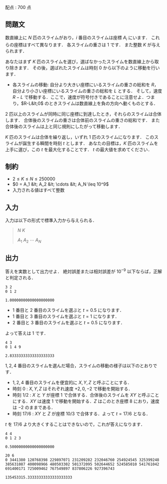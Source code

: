 配点 : $700$ 点

## 問題文

数直線上に $N$ 匹のスライムがおり，$i$ 番目のスライムは座標 $A_i$ にいます．
これらの座標はすべて異なります．
各スライムの重さは $1$ です．
また整数 $K$ が与えられます．

あなたはまず $K$ 匹のスライムを選び，選ばなかったスライムを数直線上から取り除きます．
その後，選ばれたスライムは時刻 $0$ から以下のように移動を行います．

- 各スライムの移動: 自分より大きい座標にいるスライムの重さの総和を $R$，自分より小さい座標にいるスライムの重さの総和を $L$ とする．
そして，速度 $R-L$ で移動する．ここで，速度が符号付きであることに注意せよ．つまり，$R-L&lt;0$ のときスライムは数直線上を負の方向へ動くものとする．

$2$ 匹以上のスライムが同時に同じ座標に到達したとき，それらのスライムは合体します．
合体後のスライムの重さは合体前のスライムの重さの総和です．
また合体後のスライムは上と同じ規則にしたがって移動します．

$K$ 匹のスライムは合体を繰り返し，いずれ $1$ 匹のスライムになります．
このスライムが誕生する瞬間を時刻 $t$ とします．
あなたの目標は，$K$ 匹のスライムを上手に選び，この $t$ を最大化することです．
$t$ の最大値を求めてください．

## 制約

- $2 \leq K \leq N \leq 250000$
- $0 = A_1 &lt; A_2 &lt; \cdots &lt; A_N \leq 10^9$
- 入力される値はすべて整数

## 入力

入力は以下の形式で標準入力から与えられる．

> $N$ $K$
> 
> $A_1$ $A_2$ $\cdots$ $A_N$

## 出力

答えを実数として出力せよ．
絶対誤差または相対誤差が $10^{-9}$ 以下ならば，正解と判定される．

```input1
3 2
0 1 2
```

```output1
1.00000000000000000000
```

- $1$ 番目と $2$ 番目のスライムを選ぶと $t=0.5$ になります．
- $1$ 番目と $3$ 番目のスライムを選ぶと $t=1$ になります．
- $2$ 番目と $3$ 番目のスライムを選ぶと $t=0.5$ になります．

よって答えは $1$ です．

```input2
4 3
0 1 4 9
```

```output2
2.83333333333333333333
```

$1,2,4$ 番目のスライムを選んだ場合，スライムの移動の様子は以下のとおりです．

- $1,2,4$ 番目のスライムを便宜的に $X,Y,Z$ と呼ぶことにする．
- 時刻 $0$ : $X,Y,Z$ はそれぞれ速度 $+2,0,-2$ で移動を開始する．
- 時刻 $1/2$ : $X$ と $Y$ が座標 $1$ で合体する．合体後のスライムを $XY$ と呼ぶことにする．$XY$ は速度 $1$ で移動を開始する．$Z$ はこのとき座標 $8$ におり，速度は $-2$ のままである．
- 時刻 $17/6$ : $XY$ と $Z$ が座標 $10/3$ で合体する．よって $t=17/6$ となる．

$t$ を $17/6$ より大きくすることはできないので，これが答えになります．

```input3
4 4
0 1 2 3
```

```output3
0.50000000000000000000
```

```input4
20 6
0 3441380 120768398 229897071 231209282 232046760 254924545 325399248 385631087 400098966 480503302 501372095 502644652 524585010 541761042 691400171 725009462 767549897 837806226 927396743
```

```output4
135453315.33333333333333333333
```